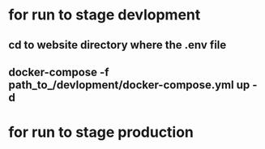 # for run to stage devlopment

## cd to website directory where the .env file 
## docker-compose -f path_to_<Docker>/devlopment/docker-compose.yml up -d

# for run to stage production